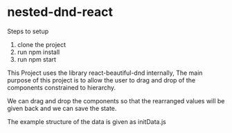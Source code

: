 # nested-dnd-react

Steps to setup
1. clone the project
2. run npm install
3. run npm start



This Project uses the library react-beautiful-dnd internally, The main purpose of this project is to allow the user to drag and drop of the components constrained to hierarchy.

We can drag and drop the components so that the rearranged values will be given back and we can save the state.

The example structure of the data is given as initData.js

